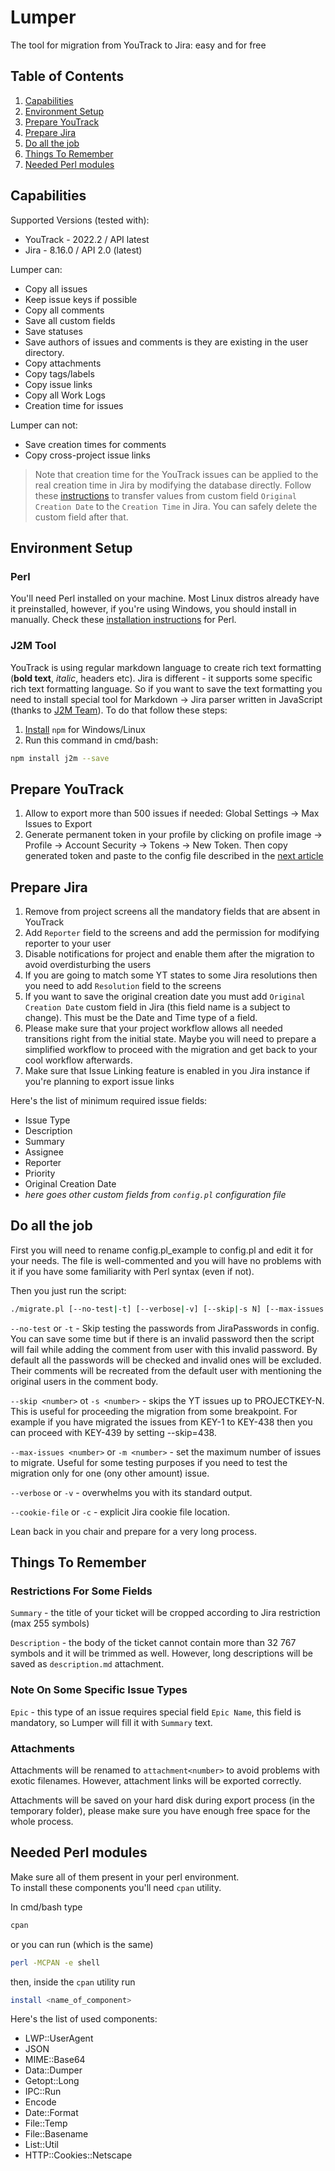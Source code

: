 # Lumper
The tool for migration from YouTrack to Jira: easy and for free

## Table of Contents

  1. [Capabilities](#capabilities)
  1. [Environment Setup](#environment-setup)
  1. [Prepare YouTrack](#prepare-yt)
  1. [Prepare Jira](#prepare-jira)
  1. [Do all the job](#do-job)
  1. [Things To Remember](#things-to-remember)
  1. [Needed Perl modules](#perl-modules)

## Capabilities
Supported Versions (tested with):
* YouTrack - 2022.2 / API latest
* Jira - 8.16.0 / API 2.0 (latest)

Lumper can:

  * Copy all issues
  * Keep issue keys if possible
  * Copy all comments
  * Save all custom fields
  * Save statuses
  * Save authors of issues and comments is they are existing in the user directory.
  * Copy attachments
  * Copy tags/labels
  * Copy issue links
  * Copy all Work Logs
  * Creation time for issues

Lumper can not:
  * Save creation times for comments
  * Copy cross-project issue links

>Note that creation time for the YouTrack issues can be applied to the real creation time in Jira by modifying the database directly. Follow these [instructions](https://confluence.atlassian.com/jirakb/how-to-change-the-issue-creation-date-using-a-database-update-334430256.html) to transfer values from custom field `Original Creation Date` to the `Creation Time` in Jira. You can safely delete the custom field after that.
## Environment Setup
### Perl
You'll need Perl installed on your machine. Most Linux distros already have it preinstalled, however, if you're using Windows, you should install in manually. Check these [installation instructions](https://strawberryperl.com/) for Perl.
### J2M Tool
YouTrack is using regular markdown language to create rich text formatting (__bold text__, _italic_, headers etc). Jira is different - it supports some specific rich text formatting language. So if you want to save the text formatting you need to install special tool for Markdown -> Jira parser written in JavaScript (thanks to [J2M Team](https://j2m.fokkezb.nl/)). To do that follow these steps:
1. [Install](https://docs.npmjs.com/downloading-and-installing-node-js-and-npm) `npm` for Windows/Linux
1. Run this command in cmd/bash:
```bash
npm install j2m --save
```

## Prepare YouTrack
1. Allow to export more than 500 issues if needed: Global Settings -> Max Issues to Export
1. Generate permanent token in your profile by clicking on profile image -> Profile -> Account Security -> Tokens -> New Token. Then copy generated token and paste to the config file described in the [next article](#do-all-the-job)

## Prepare Jira
1. Remove from project screens all the mandatory fields that are absent in YouTrack
1. Add `Reporter` field to the screens and add the permission for modifying reporter to your user
1. Disable notifications for project and enable them after the migration to avoid overdisturbing the users
1. If you are going to match some YT states to some Jira resolutions then you need to add `Resolution` field to the screens
1. If you want to save the original creation date you must add `Original Creation Date` custom field in Jira (this field name is a subject to change). This must be the Date and Time type of a field. 
1. Please make sure that your project workflow allows all needed transitions right from the initial state. Maybe you will need to prepare a simplified workflow to proceed with the migration and get back to your cool workflow afterwards.
1. Make sure that Issue Linking feature is enabled in you Jira instance if you're planning to export issue links

Here's the list of minimum required issue fields:
- Issue Type
- Description
- Summary
- Assignee
- Reporter
- Priority
- Original Creation Date
- _here goes other custom fields from `config.pl` configuration file_

## Do all the job
First you will need to rename config.pl_example to config.pl and edit it for your needs. The file is well-commented and you will have no problems with it if you have some familiarity with Perl syntax (even if not). 


Then you just run the script:
```bash
./migrate.pl [--no-test|-t] [--verbose|-v] [--skip|-s N] [--max-issues|-m N]
```
`--no-test` or `-t` - Skip testing the passwords from JiraPasswords in config. You can save some time but if there is an invalid password then the script will fail while adding the comment from user with this invalid password. By default all the passwords will be checked and invalid ones will be excluded. Their comments will be recreated from the default user with mentioning the original users in the comment body.

`--skip <number>` ot `-s <number>` - skips the YT issues up to PROJECTKEY-N. This is useful for proceeding the migration from some breakpoint. For example if you have migrated the issues from KEY-1 to KEY-438 then you can proceed with KEY-439 by setting --skip=438.

`--max-issues <number>` or `-m <number>` - set the maximum number of issues to migrate. Useful for some testing purposes if you need to test the migration only for one (ony other amount) issue.

`--verbose` or `-v` - overwhelms you with its standard output.

`--cookie-file` or `-c` - explicit Jira cookie file location.

Lean back in you chair and prepare for a very long process.
## Things To Remember
### Restrictions For Some Fields
`Summary` - the title of your ticket will be cropped according to Jira restriction (max 255 symbols)  

`Description` - the body of the ticket cannot contain more than 32 767 symbols and it will be trimmed as well. However, long descriptions will be saved as `description.md` attachment.

### Note On Some Specific Issue Types
`Epic` - this type of an issue requires special field `Epic Name`, this field is mandatory, so Lumper will fill it with `Summary` text.

### Attachments
Attachments will be renamed to `attachment<number>` to avoid problems with exotic filenames. However, attachment links will be exported correctly.

Attachments will be saved on your hard disk during export process (in the temporary folder), please make sure you have enough free space for the whole process. 


## Needed Perl modules
Make sure all of them present in your perl environment.  
To install these components you'll need `cpan` utility. 

In cmd/bash type 
```bash
cpan
``` 
or you can run (which is the same)
```bash 
perl -MCPAN -e shell
``` 
then, inside the `cpan` utility run
```bash
install <name_of_component>
```
Here's the list of used components:
  * LWP::UserAgent
  * JSON
  * MIME::Base64
  * Data::Dumper
  * Getopt::Long
  * IPC::Run
  * Encode
  * Date::Format
  * File::Temp
  * File::Basename
  * List::Util
  * HTTP::Cookies::Netscape